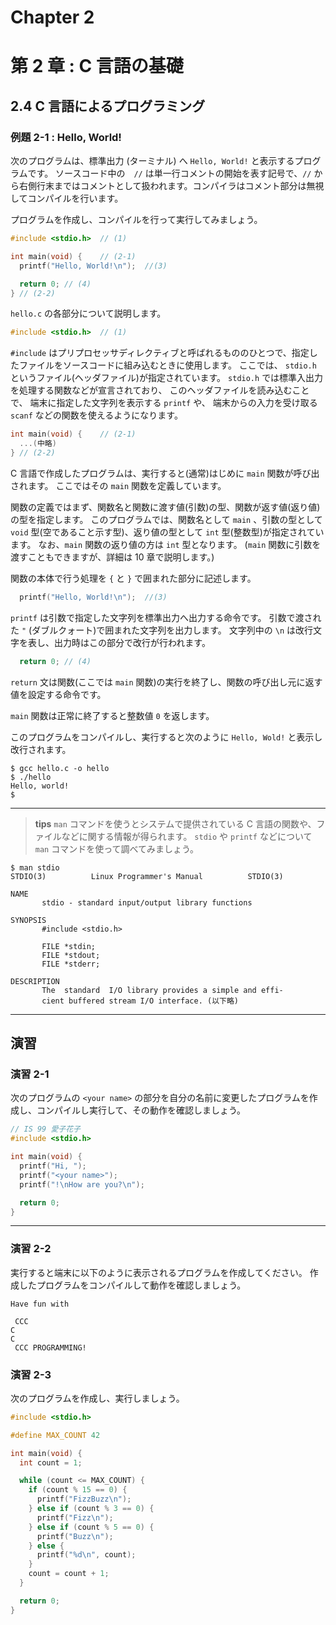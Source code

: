 # Chapter 2
# 第 2 章 : C 言語の基礎

## 2.4 C 言語によるプログラミング

### 例題 2-1 : Hello, World!

次のプログラムは、標準出力 (ターミナル) へ `Hello, World!` と表示するプログラムです。
ソースコード中の　`//` は単一行コメントの開始を表す記号で、`//` から右側行末まではコメントとして扱われます。コンパイラはコメント部分は無視してコンパイルを行います。

プログラムを作成し、コンパイルを行って実行してみましょう。

``` c : hello.c
#include <stdio.h>  // (1)

int main(void) {    // (2-1)
  printf("Hello, World!\n");  //(3)

  return 0; // (4)
} // (2-2)
```

`hello.c` の各部分について説明します。

```c :
#include <stdio.h>  // (1)
```

`#include` はプリプロセッサディレクティブと呼ばれるもののひとつで、指定したファイルをソースコードに組み込むときに使用します。
ここでは、 `stdio.h` というファイル(ヘッダファイル)が指定されています。
`stdio.h` では標準入出力を処理する関数などが宣言されており、
このヘッダファイルを読み込むことで、
端末に指定した文字列を表示する `printf` や、
端末からの入力を受け取る `scanf` などの関数を使えるようになります。

``` c :
int main(void) {    // (2-1)
  ...(中略)
} // (2-2)
```
C 言語で作成したプログラムは、実行すると(通常)はじめに `main` 関数が呼び出されます。
ここではその `main` 関数を定義しています。

関数の定義ではまず、関数名と関数に渡す値(引数)の型、関数が返す値(返り値)の型を指定します。
このプログラムでは、関数名として `main` 、引数の型として `void` 型(空であること示す型)、返り値の型として `int` 型(整数型)が指定されています。
なお、`main` 関数の返り値の方は `int` 型となります。
(`main` 関数に引数を渡すこともできますが、詳細は 10 章で説明します。)

関数の本体で行う処理を `{` と `}` で囲まれた部分に記述します。

``` c :
  printf("Hello, World!\n");  //(3)
```
`printf` は引数で指定した文字列を標準出力へ出力する命令です。
引数で渡された `"` (ダブルクォート)で囲まれた文字列を出力します。
文字列中の `\n` は改行文字を表し、出力時はこの部分で改行が行われます。

``` c :
  return 0; // (4)
```
`return` 文は関数(ここでは `main` 関数)の実行を終了し、関数の呼び出し元に返す値を設定する命令です。

`main` 関数は正常に終了すると整数値 `0` を返します。


このプログラムをコンパイルし、実行すると次のように `Hello, Wold!` と表示し改行されます。

``` : 端末
$ gcc hello.c -o hello
$ ./hello
Hello, world!
$
```

---
> **tips**
> `man` コマンドを使うとシステムで提供されている C 言語の関数や、ファイルなどに関する情報が得られます。
> `stdio` や `printf` などについて `man` コマンドを使って調べてみましょう。

``` : 端末
$ man stdio
STDIO(3)          Linux Programmer's Manual          STDIO(3)

NAME
       stdio - standard input/output library functions

SYNOPSIS
       #include <stdio.h>

       FILE *stdin;
       FILE *stdout;
       FILE *stderr;

DESCRIPTION
       The  standard  I/O library provides a simple and effi‐
       cient buffered stream I/O interface. (以下略)
```
---

## 演習


### 演習 2-1 

次のプログラムの `<your name>` の部分を自分の名前に変更したプログラムを作成し、コンパイルし実行して、その動作を確認しましょう。

``` c : name.c
// IS 99 愛子花子
#include <stdio.h>

int main(void) {
  printf("Hi, ");
  printf("<your name>");
  printf("!\nHow are you?\n");

  return 0;
}
```
---

### 演習 2-2

実行すると端末に以下のように表示されるプログラムを作成してください。
作成したプログラムをコンパイルして動作を確認しましょう。

``` : 端末
Have fun with 

 CCC
C
C
 CCC PROGRAMMING!
```

### 演習 2-3 

次のプログラムを作成し、実行しましょう。

``` c : fizzbuzz.c
#include <stdio.h>

#define MAX_COUNT 42

int main(void) {
  int count = 1;

  while (count <= MAX_COUNT) {
    if (count % 15 == 0) {
      printf("FizzBuzz\n");
    } else if (count % 3 == 0) {
      printf("Fizz\n");
    } else if (count % 5 == 0) {
      printf("Buzz\n");
    } else {
      printf("%d\n", count);
    }
    count = count + 1;
  }

  return 0;
}
```